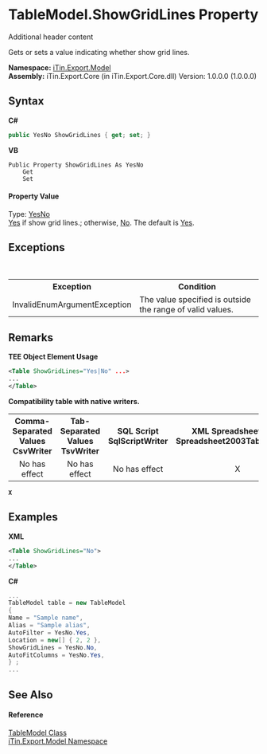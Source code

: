 # TableModel.ShowGridLines Property 
Additional header content 

Gets or sets a value indicating whether show grid lines.

**Namespace:**&nbsp;<a href="N_iTin_Export_Model">iTin.Export.Model</a><br />**Assembly:**&nbsp;iTin.Export.Core (in iTin.Export.Core.dll) Version: 1.0.0.0 (1.0.0.0)

## Syntax

**C#**<br />
``` C#
public YesNo ShowGridLines { get; set; }
```

**VB**<br />
``` VB
Public Property ShowGridLines As YesNo
	Get
	Set
```


#### Property Value
Type: <a href="T_iTin_Export_Model_YesNo">YesNo</a><br /><a href="T_iTin_Export_Model_YesNo">Yes</a> if show grid lines.; otherwise, <a href="T_iTin_Export_Model_YesNo">No</a>. The default is <a href="T_iTin_Export_Model_YesNo">Yes</a>.

## Exceptions
&nbsp;<table><tr><th>Exception</th><th>Condition</th></tr><tr><td>InvalidEnumArgumentException</td><td>The value specified is outside the range of valid values.</td></tr></table>

## Remarks

**TEE Object Element Usage**<br />
``` XML
<Table ShowGridLines="Yes|No" ...>
...
</Table>
```


<strong>Compatibility table with native writers.</strong><table><tr><th>Comma-Separated Values<br />CsvWriter</th><th>Tab-Separated Values<br />TsvWriter</th><th>SQL Script<br />SqlScriptWriter</th><th>XML Spreadsheet 2003<br />Spreadsheet2003TabularWriter</th></tr><tr><td align="center">No has effect</td><td align="center">No has effect</td><td align="center">No has effect</td><td align="center">X</td></tr></table><strong>`X`</strong>


## Examples

**XML**<br />
``` XML
<Table ShowGridLines="No">
...
</Table>
```

**C#**<br />
``` C#
...
TableModel table = new TableModel
{
Name = "Sample name",
Alias = "Sample alias",
AutoFilter = YesNo.Yes,
Location = new[] { 2, 2 },
ShowGridLines = YesNo.No,
AutoFitColumns = YesNo.Yes,
} ;
...
```


## See Also


#### Reference
<a href="T_iTin_Export_Model_TableModel">TableModel Class</a><br /><a href="N_iTin_Export_Model">iTin.Export.Model Namespace</a><br />